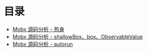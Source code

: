 # 目录

- [Mobx 源码分析 - 热身](./20190821.md)
- [Mobx 源码分析 - shallowBox、box、ObservableValue](./20190822.md)
- [Mobx 源码分析 - autorun](./20190825.md)
